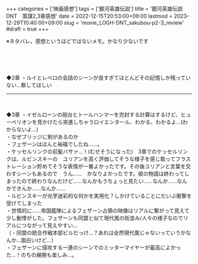 +++
categories = ['映画感想']
tags = ['銀河英雄伝説']
title = '銀河英雄伝説DNT　策謀2,3章感想'
date = 2022-12-15T20:53:00+09:00
lastmod = 2023-12-29T10:40:00+09:00
slug = 'movie_LOGH-DNT_sakubou-p2-3_review'
#draft = true
+++

※ネタバレ。感想というほどではないメモ。かなり少ないです
<!--more-->
<br>
<br>
<br>

◆2章
・ルイとレベロの会話のシーンが良すぎてほとんどその記憶しか残っていない…察してほしい
<br>

***

<br>

◆3章
・イゼルローンの砲台とトールハンマーを完封する計算はするけど、ヒューベリオンを見かけたら突進しちゃうロイエンタール、わかる、わかるよ…(わからないよ…)
<br>
・なぜブリッジに剣があるのか
<br>
・フェザーンはほんと裕福でしたね……。
<br>
・ケッセルリンクの前髪バサァ…！(むせそうになった)　3章でのケッセルリンクは、ルビンスキーの　ユリアンを高く評価してそうな様子を感じ取ってフラストレーション貯めてそうな表情が一番よかったです。その後ユリアンと言葉を交わすシーンもあるので　うん……　かなりよかったです。彼の物語は終わってしまったので終わりなんだけど……なんかもうちょっと見たい……なんか……なんかできんか……なんか……
<br>
・ルビンスキーが光学迷彩的な何かを実用化？しかけていることにだいぶ衝撃を受けてしまった
<br>
・世情的に……帝国艦隊によるフェザーン占領の映像はリアルに繋がって見えて少し動悸がした。フェザーンも同盟と似て現代風の街並み/人々の様子なのでリアルにつながって見えやすい…
<br>
（・同盟の統合作戦本部ビルだっけ…？あれは全然現代風じゃないっていうかなんか…面白いけど…）
<br>
・フェザーンに侵攻する一連のシーンでのミッターマイヤーが最高によかった…！のちの展開も楽しみ…。
<br>
